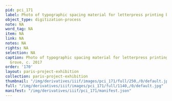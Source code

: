 ```yaml
---
pid: pci_171
label: Photo of typographic spacing material for letterpress printing by Jaleen Grove
object_type: digitization-process
note: NA
word_tag: NA
item: NA
link: NA
notes: NA
rights: NA
selection: NA
caption: Photo of typographic spacing material for letterpress printing, by Jaleen
  Grove, c. 2017
order: '170'
layout: paris-project-exhibition
collection: paris-project-exhibition
thumbnail: "/img/derivatives/iiif/images/pci_171/full/250,/0/default.jpg"
full: "/img/derivatives/iiif/images/pci_171/full/1140,/0/default.jpg"
manifest: "/img/derivatives/iiif/pci_171/manifest.json"
---
```

